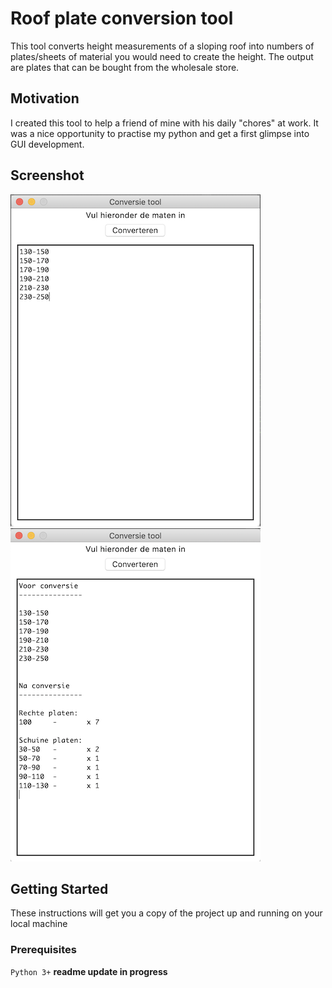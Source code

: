 # Roof plate conversion tool
This tool converts height measurements of a sloping roof into numbers of plates/sheets of material you would need to create the height. The output are plates that can be bought from the wholesale store.

## Motivation
I created this tool to help a friend of mine with his daily "chores" at work. It was a nice opportunity to practise my python and get a first glimpse into GUI development.

## Screenshot
![alt text](https://github.com/Zitzak/roof_plate_calculator/blob/master/Screenshot2.png)
![alt text](https://github.com/Zitzak/roof_plate_calculator/blob/master/Screenshot1.png)


## Getting Started
These instructions will get you a copy of the project up and running on your local machine
### Prerequisites
```Python 3+```
__readme update in progress__
